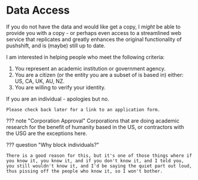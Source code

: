 # Data Access

If you do not have the data and would like get a copy, I *might* be able to provide you with a copy - or perhaps even access to a streamlined web service that replicates and greatly enhances the original functionality of pushshift, and is (maybe) still up to date.

I am interested in helping people who meet the following criteria:

1. You represent an academic institution or government agency.
2. You are a citizen (or the entity you are a subset of is based in) either: US, CA, UK, AU, NZ.
3. You are willing to verify your identity.

If you are an individual - apologies but no.

`Please check back later for a link to an application form.`

??? note "Corporation Approval"
    Corporations that are doing academic research for the benefit of humanity based in the US, or contractors with the USG are the exceptions here.

??? question "Why block individuals?"

    There is a good reason for this, but it's one of those things where if you know it, you know it, and if you don't know it, and I told you, you still wouldn't know it, and I'd be saying the quiet part out loud, thus pissing off the people who know it, so I won't bother.


<!--
With that said, I expect some OSINT skids, creepy exs, and IRA schmucks might still apply pretending to be someone they aren't, so I implemented a deterrence mechanism to discourage adversarial or malicious actors.

Some of you may "test this deterrence mechanism", but it's a sacrifice I am willing to make.
-->
